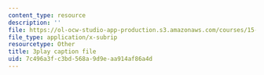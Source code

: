 ```yaml
---
content_type: resource
description: ''
file: https://ol-ocw-studio-app-production.s3.amazonaws.com/courses/15-031j-energy-decisions-markets-and-policies-spring-2012/7c496a3fc3bd568a9d9eaa914af86a4d_8aNkTgarBis.vtt
file_type: application/x-subrip
resourcetype: Other
title: 3play caption file
uid: 7c496a3f-c3bd-568a-9d9e-aa914af86a4d
---
```

